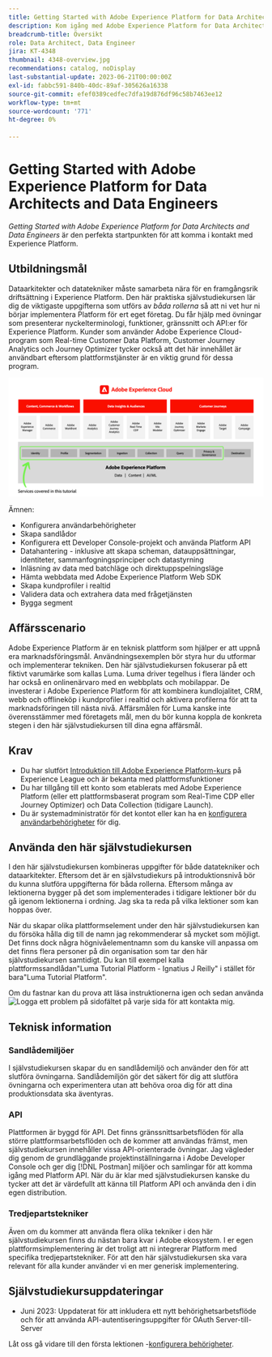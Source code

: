 ```yaml
---
title: Getting Started with Adobe Experience Platform for Data Architects and Data Engineers
description: Kom igång med Adobe Experience Platform for Data Architects and Data Engineers.
breadcrumb-title: Översikt
role: Data Architect, Data Engineer
jira: KT-4348
thumbnail: 4348-overview.jpg
recommendations: catalog, noDisplay
last-substantial-update: 2023-06-21T00:00:00Z
exl-id: fabbc591-840b-40dc-89af-305626a16338
source-git-commit: efef0389cedfec7dfa19d876df96c58b7463ee12
workflow-type: tm+mt
source-wordcount: '771'
ht-degree: 0%

---
```


# Getting Started with Adobe Experience Platform for Data Architects and Data Engineers

<!--5min-->

_Getting Started with Adobe Experience Platform for Data Architects and Data Engineers_ är den perfekta startpunkten för att komma i kontakt med Experience Platform.


<!--How do we address ETL-->

## Utbildningsmål

Dataarkitekter och datatekniker måste samarbeta nära för en framgångsrik driftsättning i Experience Platform. Den här praktiska självstudiekursen lär dig de viktigaste uppgifterna som utförs av _båda rollerna_ så att ni vet hur ni börjar implementera Platform för ert eget företag. Du får hjälp med övningar som presenterar nyckelterminologi, funktioner, gränssnitt och API:er för Experience Platform. Kunder som använder Adobe Experience Cloud-program som Real-time Customer Data Platform, Customer Journey Analytics och Journey Optimizer tycker också att det här innehållet är användbart eftersom plattformstjänster är en viktig grund för dessa program.

![Adobe Experience Cloud Marknadsföring visar de plattformstjänster som ingår i kursen - identitet, profil, segmentering, intag, fråga och styrning](assets/marketecture.png)

Ämnen:

* Konfigurera användarbehörigheter
* Skapa sandlådor
* Konfigurera ett Developer Console-projekt och använda Platform API
* Datahantering - inklusive att skapa scheman, datauppsättningar, identiteter, sammanfogningsprinciper och datastyrning
* Inläsning av data med batchläge och direktuppspelningsläge
* Hämta webbdata med Adobe Experience Platform Web SDK
* Skapa kundprofiler i realtid
* Validera data och extrahera data med frågetjänsten
* Bygga segment

## Affärsscenario

Adobe Experience Platform är en teknisk plattform som hjälper er att uppnå era marknadsföringsmål. Användningsexemplen bör styra hur du utformar och implementerar tekniken. Den här självstudiekursen fokuserar på ett fiktivt varumärke som kallas Luma. Luma driver tegelhus i flera länder och har också en onlinenärvaro med en webbplats och mobilappar. De investerar i Adobe Experience Platform för att kombinera kundlojalitet, CRM, webb och offlineköp i kundprofiler i realtid och aktivera profilerna för att ta marknadsföringen till nästa nivå. Affärsmålen för Luma kanske inte överensstämmer med företagets mål, men du bör kunna koppla de konkreta stegen i den här självstudiekursen till dina egna affärsmål.

## Krav

* Du har slutfört [Introduktion till Adobe Experience Platform-kurs](https://experienceleague.adobe.com/?recommended=ExperiencePlatform-U-1-2020.1) på Experience League och är bekanta med plattformsfunktioner
* Du har tillgång till ett konto som etablerats med Adobe Experience Platform (eller ett plattformsbaserat program som Real-Time CDP eller Journey Optimizer) och Data Collection (tidigare Launch).
* Du är systemadministratör för det kontot eller kan ha en [konfigurera användarbehörigheter](configure-permissions.md) för dig.

## Använda den här självstudiekursen

I den här självstudiekursen kombineras uppgifter för både datatekniker och dataarkitekter. Eftersom det är en självstudiekurs på introduktionsnivå bör du kunna slutföra uppgifterna för båda rollerna. Eftersom många av lektionerna bygger på det som implementerades i tidigare lektioner bör du gå igenom lektionerna i ordning. Jag ska ta reda på vilka lektioner som kan hoppas över.

När du skapar olika plattformselement under den här självstudiekursen kan du försöka hålla dig till de namn jag rekommenderar så mycket som möjligt. Det finns dock några högnivåelementnamn som du kanske vill anpassa om det finns flera personer på din organisation som tar den här självstudiekursen samtidigt. Du kan till exempel kalla plattformssandlådan&quot;Luma Tutorial Platform - Ignatius J Reilly&quot; i stället för bara&quot;Luma Tutorial Platform&quot;.

Om du fastnar kan du prova att läsa instruktionerna igen och sedan använda ![Logga ett problem](https://experienceleague.adobe.com/assets/img/feedback.svg) på sidofältet på varje sida för att kontakta mig.

## Teknisk information

### Sandlådemiljöer

I självstudiekursen skapar du en sandlådemiljö och använder den för att slutföra övningarna. Sandlådemiljön gör det säkert för dig att slutföra övningarna och experimentera utan att behöva oroa dig för att dina produktionsdata ska äventyras.

### API

Plattformen är byggd för API. Det finns gränssnittsarbetsflöden för alla större plattformsarbetsflöden och de kommer att användas främst, men självstudiekursen innehåller vissa API-orienterade övningar. Jag vägleder dig genom de grundläggande projektinställningarna i Adobe Developer Console och ger dig [!DNL Postman] miljöer och samlingar för att komma igång med Platform API. När du är klar med självstudiekursen kanske du tycker att det är värdefullt att känna till Platform API och använda den i din egen distribution.

### Tredjepartstekniker

Även om du kommer att använda flera olika tekniker i den här självstudiekursen finns du nästan bara kvar i Adobe ekosystem. I er egen plattformsimplementering är det troligt att ni integrerar Platform med specifika tredjepartstekniker. För att den här självstudiekursen ska vara relevant för alla kunder använder vi en mer generisk implementering.

## Självstudiekursuppdateringar

* Juni 2023: Uppdaterat för att inkludera ett nytt behörighetsarbetsflöde och för att använda API-autentiseringsuppgifter för OAuth Server-till-Server


Låt oss gå vidare till den första lektionen -[konfigurera behörigheter](configure-permissions.md).
